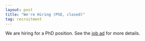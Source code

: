 ```yaml
---
layout: post
title: "We're Hiring (PhD, closed)"
tag: recruitment
---
```

We are hiring for a PhD position. See the [job ad] for more details.

[job ad]: https://www.crick.ac.uk/careers-study/vacancies/2023-01-19-frohlich-lab-structure-based-modelling-of-molecular-processes
